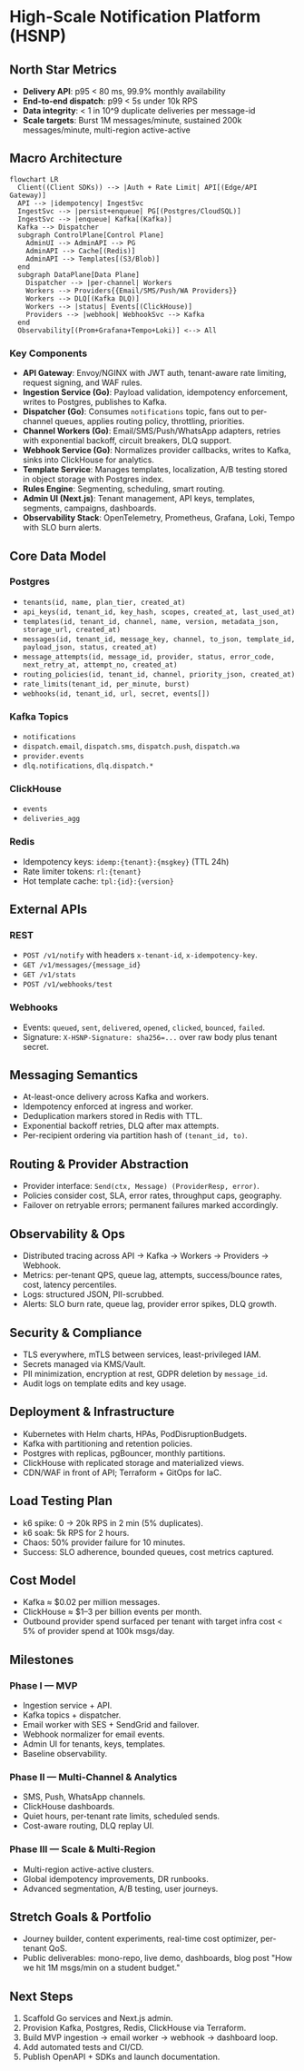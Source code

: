 # High-Scale Notification Platform (HSNP)

## North Star Metrics

- **Delivery API**: p95 < 80 ms, 99.9% monthly availability
- **End-to-end dispatch**: p99 < 5s under 10k RPS
- **Data integrity**: < 1 in 10^9 duplicate deliveries per message-id
- **Scale targets**: Burst 1M messages/minute, sustained 200k messages/minute, multi-region active-active

## Macro Architecture

```mermaid
flowchart LR
  Client((Client SDKs)) --> |Auth + Rate Limit| API[(Edge/API Gateway)]
  API --> |idempotency| IngestSvc
  IngestSvc --> |persist+enqueue| PG[(Postgres/CloudSQL)]
  IngestSvc --> |enqueue| Kafka[(Kafka)]
  Kafka --> Dispatcher
  subgraph ControlPlane[Control Plane]
    AdminUI --> AdminAPI --> PG
    AdminAPI --> Cache[(Redis)]
    AdminAPI --> Templates[(S3/Blob)]
  end
  subgraph DataPlane[Data Plane]
    Dispatcher --> |per-channel| Workers
    Workers --> Providers{{Email/SMS/Push/WA Providers}}
    Workers --> DLQ[(Kafka DLQ)]
    Workers --> |status| Events[(ClickHouse)]
    Providers --> |webhook| WebhookSvc --> Kafka
  end
  Observability[(Prom+Grafana+Tempo+Loki)] <--> All
```

### Key Components

- **API Gateway**: Envoy/NGINX with JWT auth, tenant-aware rate limiting, request signing, and WAF rules.
- **Ingestion Service (Go)**: Payload validation, idempotency enforcement, writes to Postgres, publishes to Kafka.
- **Dispatcher (Go)**: Consumes `notifications` topic, fans out to per-channel queues, applies routing policy, throttling, priorities.
- **Channel Workers (Go)**: Email/SMS/Push/WhatsApp adapters, retries with exponential backoff, circuit breakers, DLQ support.
- **Webhook Service (Go)**: Normalizes provider callbacks, writes to Kafka, sinks into ClickHouse for analytics.
- **Template Service**: Manages templates, localization, A/B testing stored in object storage with Postgres index.
- **Rules Engine**: Segmenting, scheduling, smart routing.
- **Admin UI (Next.js)**: Tenant management, API keys, templates, segments, campaigns, dashboards.
- **Observability Stack**: OpenTelemetry, Prometheus, Grafana, Loki, Tempo with SLO burn alerts.

## Core Data Model

### Postgres

- `tenants(id, name, plan_tier, created_at)`
- `api_keys(id, tenant_id, key_hash, scopes, created_at, last_used_at)`
- `templates(id, tenant_id, channel, name, version, metadata_json, storage_url, created_at)`
- `messages(id, tenant_id, message_key, channel, to_json, template_id, payload_json, status, created_at)`
- `message_attempts(id, message_id, provider, status, error_code, next_retry_at, attempt_no, created_at)`
- `routing_policies(id, tenant_id, channel, priority_json, created_at)`
- `rate_limits(tenant_id, per_minute, burst)`
- `webhooks(id, tenant_id, url, secret, events[])`

### Kafka Topics

- `notifications`
- `dispatch.email`, `dispatch.sms`, `dispatch.push`, `dispatch.wa`
- `provider.events`
- `dlq.notifications`, `dlq.dispatch.*`

### ClickHouse

- `events`
- `deliveries_agg`

### Redis

- Idempotency keys: `idemp:{tenant}:{msgkey}` (TTL 24h)
- Rate limiter tokens: `rl:{tenant}`
- Hot template cache: `tpl:{id}:{version}`

## External APIs

### REST

- `POST /v1/notify` with headers `x-tenant-id`, `x-idempotency-key`.
- `GET /v1/messages/{message_id}`
- `GET /v1/stats`
- `POST /v1/webhooks/test`

### Webhooks

- Events: `queued`, `sent`, `delivered`, `opened`, `clicked`, `bounced`, `failed`.
- Signature: `X-HSNP-Signature: sha256=...` over raw body plus tenant secret.

## Messaging Semantics

- At-least-once delivery across Kafka and workers.
- Idempotency enforced at ingress and worker.
- Deduplication markers stored in Redis with TTL.
- Exponential backoff retries, DLQ after max attempts.
- Per-recipient ordering via partition hash of `(tenant_id, to)`.

## Routing & Provider Abstraction

- Provider interface: `Send(ctx, Message) (ProviderResp, error)`.
- Policies consider cost, SLA, error rates, throughput caps, geography.
- Failover on retryable errors; permanent failures marked accordingly.

## Observability & Ops

- Distributed tracing across API → Kafka → Workers → Providers → Webhook.
- Metrics: per-tenant QPS, queue lag, attempts, success/bounce rates, cost, latency percentiles.
- Logs: structured JSON, PII-scrubbed.
- Alerts: SLO burn rate, queue lag, provider error spikes, DLQ growth.

## Security & Compliance

- TLS everywhere, mTLS between services, least-privileged IAM.
- Secrets managed via KMS/Vault.
- PII minimization, encryption at rest, GDPR deletion by `message_id`.
- Audit logs on template edits and key usage.

## Deployment & Infrastructure

- Kubernetes with Helm charts, HPAs, PodDisruptionBudgets.
- Kafka with partitioning and retention policies.
- Postgres with replicas, pgBouncer, monthly partitions.
- ClickHouse with replicated storage and materialized views.
- CDN/WAF in front of API; Terraform + GitOps for IaC.

## Load Testing Plan

- k6 spike: 0 → 20k RPS in 2 min (5% duplicates).
- k6 soak: 5k RPS for 2 hours.
- Chaos: 50% provider failure for 10 minutes.
- Success: SLO adherence, bounded queues, cost metrics captured.

## Cost Model

- Kafka ≈ $0.02 per million messages.
- ClickHouse ≈ $1–3 per billion events per month.
- Outbound provider spend surfaced per tenant with target infra cost < 5% of provider spend at 100k msgs/day.

## Milestones

### Phase I — MVP

- Ingestion service + API.
- Kafka topics + dispatcher.
- Email worker with SES + SendGrid and failover.
- Webhook normalizer for email events.
- Admin UI for tenants, keys, templates.
- Baseline observability.

### Phase II — Multi-Channel & Analytics

- SMS, Push, WhatsApp channels.
- ClickHouse dashboards.
- Quiet hours, per-tenant rate limits, scheduled sends.
- Cost-aware routing, DLQ replay UI.

### Phase III — Scale & Multi-Region

- Multi-region active-active clusters.
- Global idempotency improvements, DR runbooks.
- Advanced segmentation, A/B testing, user journeys.

## Stretch Goals & Portfolio

- Journey builder, content experiments, real-time cost optimizer, per-tenant QoS.
- Public deliverables: mono-repo, live demo, dashboards, blog post "How we hit 1M msgs/min on a student budget."

## Next Steps

1. Scaffold Go services and Next.js admin.
2. Provision Kafka, Postgres, Redis, ClickHouse via Terraform.
3. Build MVP ingestion → email worker → webhook → dashboard loop.
4. Add automated tests and CI/CD.
5. Publish OpenAPI + SDKs and launch documentation.
